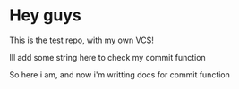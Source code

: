 # Hey guys

This is the test repo, with my own VCS!

Ill add some string here to check my commit function

So here i am, and now i'm writting docs for commit function
